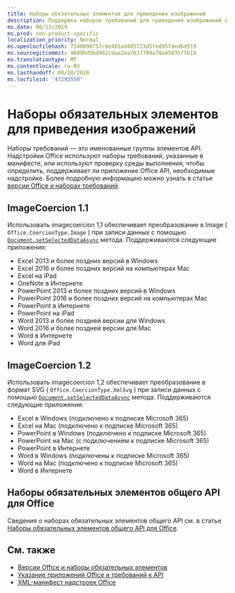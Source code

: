 ```yaml
---
title: Наборы обязательных элементов для приведения изображений
description: Поддержка наборов требований для приведения изображений с надстройками Office в Excel, PowerPoint и Word.
ms.date: 08/13/2019
ms.prod: non-product-specific
localization_priority: Normal
ms.openlocfilehash: 7140099757c6e4b5ad405723d5fed95fded6d919
ms.sourcegitcommit: 9609bd5b4982cdaa2ea7637709a78a45835ffb19
ms.translationtype: MT
ms.contentlocale: ru-RU
ms.lasthandoff: 08/28/2020
ms.locfileid: "47293550"
---
```

# <a name="image-coercion-requirement-sets"></a>Наборы обязательных элементов для приведения изображений

Наборы требований — это именованные группы элементов API. Надстройки Office используют наборы требований, указанные в манифесте, или используют проверку среды выполнения, чтобы определить, поддерживает ли приложение Office API, необходимые надстройке. Более подробную информацию можно узнать в статье [версии Office и наборах требований](../../develop/office-versions-and-requirement-sets.md).

## <a name="imagecoercion-11"></a>ImageCoercion 1.1

Использовать imagecoercion 1,1 обеспечивает преобразование в Image ( `Office.CoercionType.Image` ) при записи данных с помощью [`Document.setSelectedDataAsync`](/javascript/api/office/office.document#setselecteddataasync-data--options--callback-) метода. Поддерживаются следующие приложения:

- Excel 2013 и более поздних версий в Windows
- Excel 2016 и более поздних версий на компьютерах Mac
- Excel на iPad
- OneNote в Интернете
- PowerPoint 2013 и более поздних версий в Windows
- PowerPoint 2016 и более поздних версий на компьютерах Mac
- PowerPoint в Интернете
- PowerPoint на iPad
- Word 2013 и более поздней версии для Windows
- Word 2016 и более поздней версии для Mac
- Word в Интернете
- Word для iPad

## <a name="imagecoercion-12"></a>ImageCoercion 1.2

Использовать imagecoercion 1,2 обеспечивает преобразование в формат SVG ( `Office.CoercionType.XmlSvg` ) при записи данных с помощью [`Document.setSelectedDataAsync`](/javascript/api/office/office.document#setselecteddataasync-data--options--callback-) метода. Поддерживаются следующие приложения:

- Excel в Windows (подключено к подписке Microsoft 365)
- Excel на Mac (подключено к подписке Microsoft 365)
- PowerPoint в Windows (подключено к подписке Microsoft 365)
- PowerPoint на Mac (с подключением к подписке Microsoft 365)
- PowerPoint в Интернете
- Word в Windows (подключены к подписке Microsoft 365)
- Word на Mac (подключено к подписке Microsoft 365)
- Word в Интернете

## <a name="office-common-api-requirement-sets"></a>Наборы обязательных элементов общего API для Office

Сведения о наборах обязательных элементов общего API см. в статье [Наборы обязательных элементов общего API для Office](office-add-in-requirement-sets.md).

## <a name="see-also"></a>См. также

- [Версии Office и наборы обязательных элементов](../../develop/office-versions-and-requirement-sets.md)
- [Указание приложений Office и требований к API](../../develop/specify-office-hosts-and-api-requirements.md)
- [XML-манифест надстроек Office](../../develop/add-in-manifests.md)
